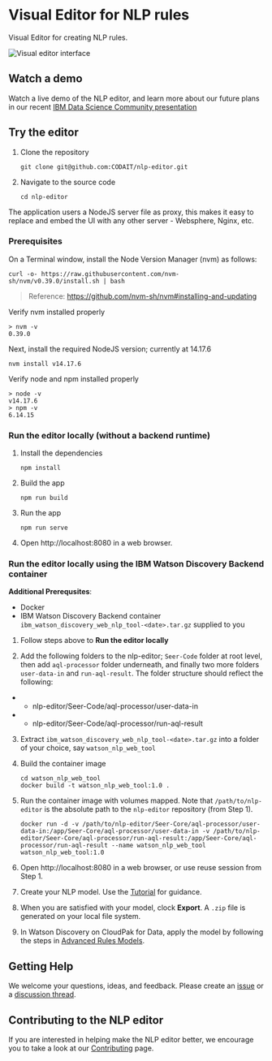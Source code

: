 <!--

Copyright 2022 Elyra Authors

Licensed under the Apache License, Version 2.0 (the "License");
you may not use this file except in compliance with the License.
You may obtain a copy of the License at

http://www.apache.org/licenses/LICENSE-2.0

Unless required by applicable law or agreed to in writing, software
distributed under the License is distributed on an "AS IS" BASIS,
WITHOUT WARRANTIES OR CONDITIONS OF ANY KIND, either express or implied.
See the License for the specific language governing permissions and
limitations under the License.
-->
# Visual Editor for NLP rules

Visual Editor for creating NLP rules. 

![Visual editor interface](https://user-images.githubusercontent.com/81634386/158040876-7bb94cbd-7c4a-4b2c-b50f-7524985801c0.png)

## Watch a demo

Watch a live demo of the NLP editor, and learn more about our future plans in our recent [IBM Data Science Community presentation](https://community.ibm.com/community/user/datascience/blogs/tim-bonnemann1/2022/06/30/replay-available-learn-about-elyra-visual-nlp-edit?CommunityKey=f1c2cf2b-28bf-4b68-8570-b239473dcbbc)


## Try the editor

1. Clone the repository

   ```
   git clone git@github.com:CODAIT/nlp-editor.git
   ```

1. Navigate to the source code
   ```
   cd nlp-editor
   ```

The application users a NodeJS server file as proxy, this makes it easy to replace and embed the UI with any other server - Websphere, Nginx, etc.

### Prerequisites

On a Terminal window, install the Node Version Manager (nvm) as follows:

```
curl -o- https://raw.githubusercontent.com/nvm-sh/nvm/v0.39.0/install.sh | bash
```
> Reference: https://github.com/nvm-sh/nvm#installing-and-updating

Verify nvm installed properly

```
> nvm -v
0.39.0
```
Next, install the required NodeJS version; currently at 14.17.6
```
nvm install v14.17.6
```
Verify node and npm installed properly
```
> node -v
v14.17.6
> npm -v
6.14.15
```

### Run the editor locally (without a backend runtime)


1. Install the dependencies
   ```
   npm install
   ```

2. Build the app
   ```
   npm run build
   ```

3. Run the app
   ```
   npm run serve
   ```

4. Open http://localhost:8080 in a web browser.

### Run the editor locally using the IBM Watson Discovery Backend container

**Additional Prerequsites**:
 - Docker
 - IBM Watson Discovery Backend container `ibm_watson_discovery_web_nlp_tool-<date>.tar.gz` supplied to you

1. Follow steps above to **Run the editor locally**

2. Add the following folders to the nlp-editor; `Seer-Code` folder at root level, then add `aql-processor` folder underneath, and finally two more folders `user-data-in` and `run-aql-result`. The folder structure should reflect the following:

* 
  * nlp-editor/Seer-Code/aql-processor/user-data-in
* 
  * nlp-editor/Seer-Code/aql-processor/run-aql-result

3. Extract `ibm_watson_discovery_web_nlp_tool-<date>.tar.gz` into a folder of your choice, say `watson_nlp_web_tool`

4. Build the container image
   ```
   cd watson_nlp_web_tool
   docker build -t watson_nlp_web_tool:1.0 .
   ``` 

5. Run the container image with volumes mapped. Note that `/path/to/nlp-editor` is the absolute path to the `nlp-editor` repository (from Step 1).

   ```
   docker run -d -v /path/to/nlp-editor/Seer-Core/aql-processor/user-data-in:/app/Seer-Core/aql-processor/user-data-in -v /path/to/nlp-editor/Seer-Core/aql-processor/run-aql-result:/app/Seer-Core/aql-processor/run-aql-result --name watson_nlp_web_tool watson_nlp_web_tool:1.0
   ```

8. Open http://localhost:8080 in a web browser, or use reuse session from Step 1.

9. Create your NLP model. Use the [Tutorial](./tutorial.md) for guidance.

10. When you are satisfied with your model, clock **Export**. A `.zip` file is generated on your local file system. 

11. In Watson Discovery on CloudPak for Data, apply the model by following the steps in [Advanced Rules Models](https://cloud.ibm.com/docs/discovery-data?topic=discovery-data-domain#advanced-rules).


## Getting Help

We welcome your questions, ideas, and feedback. Please create an [issue](https://github.com/CODAIT/nlp-editor/issues) or a [discussion thread](https://github.com/CODAIT/nlp-editor/discussions).

## Contributing to the NLP editor
If you are interested in helping make the NLP editor  better, we encourage you to take a look at our 
[Contributing](CONTRIBUTING.md) page.
